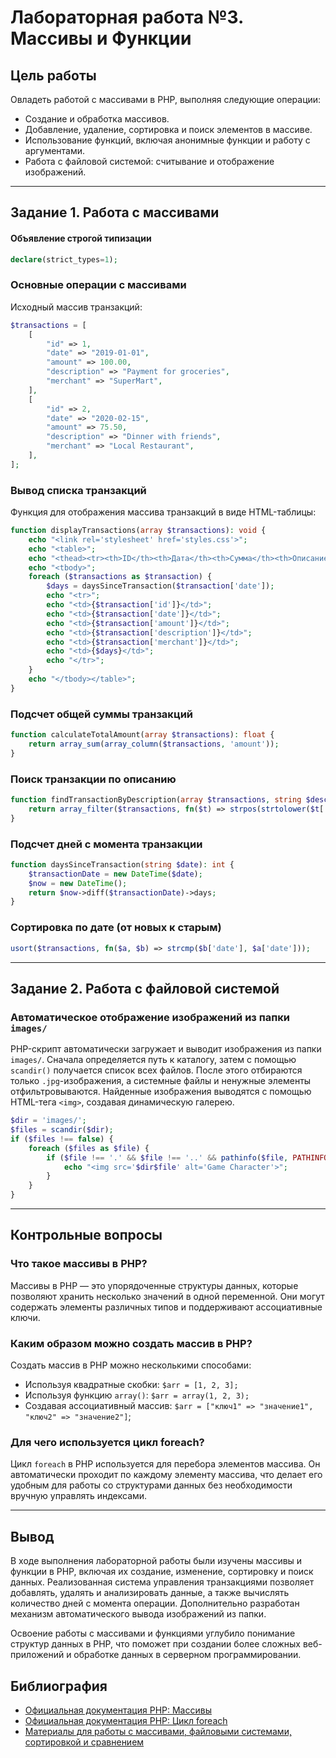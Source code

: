 # Лабораторная работа №3. Массивы и Функции

## Цель работы

Овладеть работой с массивами в PHP, выполняя следующие операции:
- Создание и обработка массивов.
- Добавление, удаление, сортировка и поиск элементов в массиве.
- Использование функций, включая анонимные функции и работу с аргументами.
- Работа с файловой системой: считывание и отображение изображений.

---

## Задание 1. Работа с массивами

#### Объявление строгой типизации

```php
declare(strict_types=1);
```


### Основные операции с массивами

Исходный массив транзакций:
```php
$transactions = [
    [
        "id" => 1,
        "date" => "2019-01-01",
        "amount" => 100.00,
        "description" => "Payment for groceries",
        "merchant" => "SuperMart",
    ],
    [
        "id" => 2,
        "date" => "2020-02-15",
        "amount" => 75.50,
        "description" => "Dinner with friends",
        "merchant" => "Local Restaurant",
    ],
];
```

### Вывод списка транзакций
Функция для отображения массива транзакций в виде HTML-таблицы:
```php
function displayTransactions(array $transactions): void {
    echo "<link rel='stylesheet' href='styles.css'>";
    echo "<table>";
    echo "<thead><tr><th>ID</th><th>Дата</th><th>Сумма</th><th>Описание</th><th>Магазин</th><th>Дней с транзакции</th></tr></thead>";
    echo "<tbody>";
    foreach ($transactions as $transaction) {
        $days = daysSinceTransaction($transaction['date']);
        echo "<tr>";
        echo "<td>{$transaction['id']}</td>";
        echo "<td>{$transaction['date']}</td>";
        echo "<td>{$transaction['amount']}</td>";
        echo "<td>{$transaction['description']}</td>";
        echo "<td>{$transaction['merchant']}</td>";
        echo "<td>{$days}</td>";
        echo "</tr>";
    }
    echo "</tbody></table>";
}
```

### Подсчет общей суммы транзакций
```php
function calculateTotalAmount(array $transactions): float {
    return array_sum(array_column($transactions, 'amount'));
}
```

### Поиск транзакции по описанию
```php
function findTransactionByDescription(array $transactions, string $descriptionPart): array {
    return array_filter($transactions, fn($t) => strpos(strtolower($t['description']), strtolower($descriptionPart)) !== false);
}
```

### Подсчет дней с момента транзакции
```php
function daysSinceTransaction(string $date): int {
    $transactionDate = new DateTime($date);
    $now = new DateTime();
    return $now->diff($transactionDate)->days;
}
```

### Сортировка по дате (от новых к старым)
```php
usort($transactions, fn($a, $b) => strcmp($b['date'], $a['date']));
```

---

## Задание 2. Работа с файловой системой

### Автоматическое отображение изображений из папки `images/`
PHP-скрипт автоматически загружает и выводит изображения из папки `images/`. Сначала определяется путь к каталогу, затем с помощью `scandir()` получается список всех файлов. После этого отбираются только `.jpg`-изображения, а системные файлы и ненужные элементы отфильтровываются. Найденные изображения выводятся с помощью HTML-тега `<img>`, создавая динамическую галерею.
```php
$dir = 'images/';
$files = scandir($dir);
if ($files !== false) {
    foreach ($files as $file) {
        if ($file !== '.' && $file !== '..' && pathinfo($file, PATHINFO_EXTENSION) === 'jpg') {
            echo "<img src='$dir$file' alt='Game Character'>";
        }
    }
}
```

---

## Контрольные вопросы

### Что такое массивы в PHP?
Массивы в PHP — это упорядоченные структуры данных, которые позволяют хранить несколько значений в одной переменной. Они могут содержать элементы различных типов и поддерживают ассоциативные ключи.

### Каким образом можно создать массив в PHP?
Создать массив в PHP можно несколькими способами:
- Используя квадратные скобки: `$arr = [1, 2, 3];`
- Используя функцию `array()`: `$arr = array(1, 2, 3);`
- Создавая ассоциативный массив: `$arr = ["ключ1" => "значение1", "ключ2" => "значение2"]`; 

### Для чего используется цикл foreach?
Цикл `foreach` в PHP используется для перебора элементов массива. Он автоматически проходит по каждому элементу массива, что делает его удобным для работы со структурами данных без необходимости вручную управлять индексами.

---

## Вывод
В ходе выполнения лабораторной работы были изучены массивы и функции в PHP, включая их создание, изменение, сортировку и поиск данных. Реализованная система управления транзакциями позволяет добавлять, удалять и анализировать данные, а также вычислять количество дней с момента операции. Дополнительно разработан механизм автоматического вывода изображений из папки.

Освоение работы с массивами и функциями углубило понимание структур данных в PHP, что поможет при создании более сложных веб-приложений и обработке данных в серверном программировании.

## Библиография

- [Официальная документация PHP: Массивы](https://www.php.net/manual/ru/language.types.array.php)
- [Официальная документация PHP: Цикл foreach](https://www.php.net/manual/ru/control-structures.foreach.php)
- [Материалы для работы с массивами, файловыми системами, сортировкой и сравнением](https://www.php.net/manual/ru)
